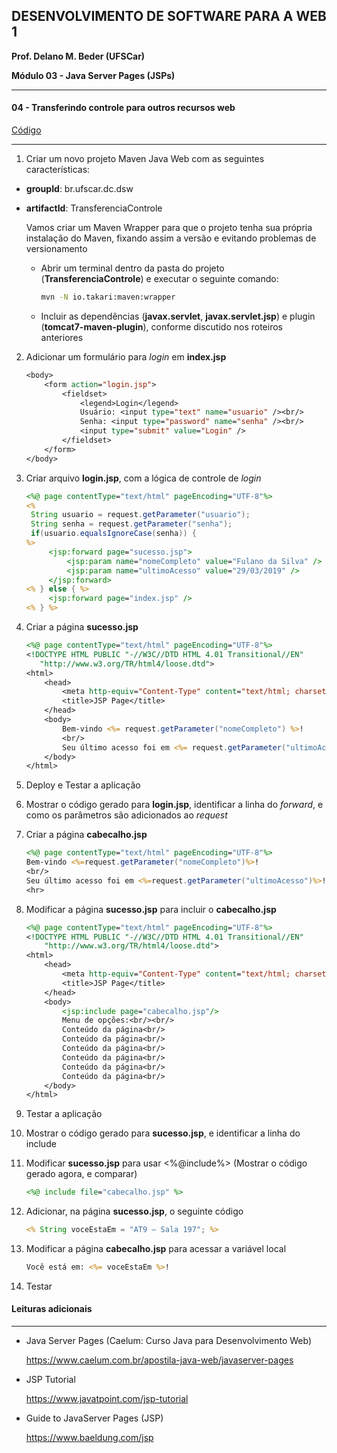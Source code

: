 ﻿## DESENVOLVIMENTO DE SOFTWARE PARA A WEB 1

**Prof. Delano M. Beder (UFSCar)**

**Módulo 03 - Java Server Pages (JSPs)**
- - -

#### 04 - Transferindo controle para outros recursos web

[Código](https://github.com/delanobeder/DSW1/blob/master/Modulo03/TransferenciaControle)

- - -



1. Criar um novo projeto Maven Java Web com as seguintes características:

  - **groupId**: br.ufscar.dc.dsw 
  - **artifactId**: TransferenciaControle

    Vamos criar um Maven Wrapper para que o projeto tenha sua própria instalação do Maven, fixando assim a versão e evitando problemas de versionamento 

    - Abrir um terminal dentro da pasta do projeto (**TransferenciaControle**) e executar o seguinte comando: 

	  ```sh
	  mvn -N io.takari:maven:wrapper
	  ```

    - Incluir as dependências (**javax.servlet**, **javax.servlet.jsp**) e plugin (**tomcat7-maven-plugin**), conforme discutido nos roteiros anteriores

2. Adicionar um formulário para *login* em **index.jsp**

   ```jsp
   <body>
       <form action="login.jsp">
           <fieldset>
               <legend>Login</legend>
               Usuário: <input type="text" name="usuario" /><br/>
               Senha: <input type="password" name="senha" /><br/>
               <input type="submit" value="Login" />
           </fieldset>
       </form>
   </body>
   ```

<div style="page-break-after: always"></div>

3. Criar arquivo **login.jsp**, com a lógica de controle de *login*

   ```jsp
   <%@ page contentType="text/html" pageEncoding="UTF-8"%>
   <%
   	String usuario = request.getParameter("usuario");
   	String senha = request.getParameter("senha");
   	if(usuario.equalsIgnoreCase(senha)) {
   %>
   		<jsp:forward page="sucesso.jsp">
       		<jsp:param name="nomeCompleto" value="Fulano da Silva" />
       		<jsp:param name="ultimoAcesso" value="29/03/2019" />
   		</jsp:forward>
   <% } else { %>
   		<jsp:forward page="index.jsp" />
   <% } %>
   ```

4. Criar a página **sucesso.jsp**

   ```jsp
   <%@ page contentType="text/html" pageEncoding="UTF-8"%>
   <!DOCTYPE HTML PUBLIC "-//W3C//DTD HTML 4.01 Transitional//EN"
      "http://www.w3.org/TR/html4/loose.dtd">
   <html>
       <head>
           <meta http-equiv="Content-Type" content="text/html; charset=UTF-8">
           <title>JSP Page</title>
       </head>
       <body>
           Bem-vindo <%= request.getParameter("nomeCompleto") %>!
           <br/>
           Seu último acesso foi em <%= request.getParameter("ultimoAcesso") %>!
       </body>
   </html>
   ```

5. Deploy e Testar a aplicação

6. Mostrar o código gerado para **login.jsp**, identificar a linha do *forward*, e como os parâmetros são adicionados ao *request*

7. Criar a página **cabecalho.jsp**

   ```jsp
   <%@ page contentType="text/html" pageEncoding="UTF-8"%>
   Bem-vindo <%=request.getParameter("nomeCompleto")%>!
   <br/>
   Seu último acesso foi em <%=request.getParameter("ultimoAcesso")%>!
   <hr>
   ```

<div style="page-break-after: always"></div>

8. Modificar a página **sucesso.jsp** para incluir o **cabecalho.jsp**

   ```jsp
   <%@ page contentType="text/html" pageEncoding="UTF-8"%>
   <!DOCTYPE HTML PUBLIC "-//W3C//DTD HTML 4.01 Transitional//EN"
       "http://www.w3.org/TR/html4/loose.dtd">
   <html>
       <head>
           <meta http-equiv="Content-Type" content="text/html; charset=UTF-8">
           <title>JSP Page</title>
       </head>
       <body>
           <jsp:include page="cabecalho.jsp"/>
           Menu de opções:<br/><br/>
           Conteúdo da página<br/>
           Conteúdo da página<br/>
           Conteúdo da página<br/>
           Conteúdo da página<br/>
           Conteúdo da página<br/>
           Conteúdo da página<br/>
       </body>
   </html>
   ```
   
9. Testar a aplicação 

10. Mostrar o código gerado para **sucesso.jsp**, e identificar a linha do include

11. Modificar **sucesso.jsp** para usar <%@include%> (Mostrar o código gerado agora, e comparar)

    ```jsp
    <%@ include file="cabecalho.jsp" %>
    ```

12. Adicionar, na página **sucesso.jsp**, o seguinte código

    ```jsp
    <% String voceEstaEm = "AT9 – Sala 197"; %>
    ```

14. Modificar a página **cabecalho.jsp** para acessar a variável local

    ```jsp
    Você está em: <%= voceEstaEm %>!
    ```

15. Testar




#### Leituras adicionais

- - -

- Java Server Pages (Caelum: Curso Java para Desenvolvimento Web)

  https://www.caelum.com.br/apostila-java-web/javaserver-pages

- JSP Tutorial

  https://www.javatpoint.com/jsp-tutorial

- Guide to JavaServer Pages (JSP)

  https://www.baeldung.com/jsp

  
